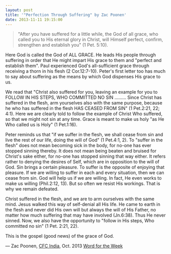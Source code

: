 ```yaml
---
layout: post
title: '"Perfection Through Suffering" by Zac Poonen'
date: 2013-11-11 19:15:00
---
```

> "After you have suffered for a little while, the God of all grace, who called you to His eternal glory in Christ, will Himself perfect, confirm, strengthen and establish you" (1 Pet. 5:10).

Here God is called the God of ALL GRACE. He leads His people through suffering in order that He might impart His grace to them and "perfect and establish them". Paul experienced God's all-sufficient grace through receiving a thorn in his flesh (2 Cor.12:7-10).  Peter's first letter too has much to say about suffering as the means by which God dispenses His grace to us.

We read that "Christ also suffered for you, leaving an example for you to FOLLOW IN HIS STEPS, WHO COMMITTED NO SIN ......... Since Christ has suffered in the flesh, arm yourselves also with the same purpose, because he who has suffered in the flesh HAS CEASED FROM SIN" (1 Pet.2:21, 22; 4:1).  Here we are clearly told to follow the example of Christ Who suffered, so that we might not sin at any time. Grace is meant to make us holy "as He Who called us is Holy" (1 Pet.1:16).

Peter reminds us that "if we suffer in the flesh, we shall cease from sin and live the rest of our life, doing the will of God" (1 Pet.4:1, 2).  To "suffer in the flesh" does not mean becoming sick in the body, for no-one has ever stopped sinning thereby. It does not mean being beaten and bruised for Christ's sake either, for no-one has stopped sinning that way either. It refers rather to denying the desires of Self, which are in opposition to the will of God. Sin brings a certain pleasure. To suffer is the opposite of enjoying that pleasure. If we are willing to suffer in each and every situation, then we can cease from sin. God will help us if we are willing. In fact, He even works to make us willing (Phil.2:12, 13). But so often we resist His workings. That is why we remain defeated.

Christ suffered in the flesh, and we are to arm ourselves with the same mind. Jesus walked this way of self-denial all His life. He came to earth in the flesh and never did His own will but always the will of His Father, no matter how much suffering that may have involved (Jn.6:38). Thus He never sinned. Now, we also have the opportunity to "follow in His steps, Who committed no sin" (1 Pet. 2:21, 22).

This is the gospel (good news) of the grace of God.

&mdash; Zac Poonen, <a href="http://www.cfcindia.com">CFC India</a>, Oct. 2013 <a href="http://www.cfcindia.com/web/mainpages/word_for_the_week.php">Word for the Week</a>
